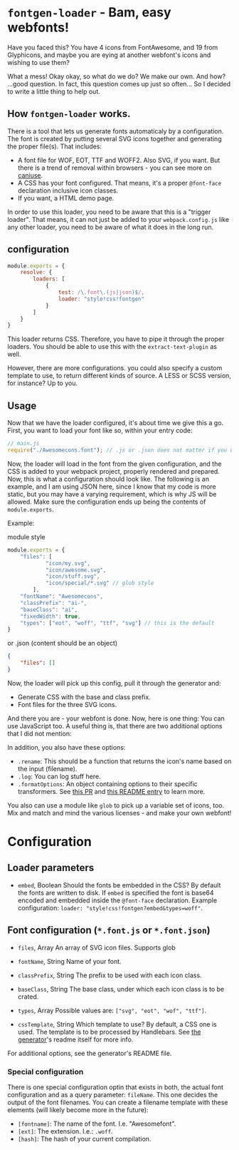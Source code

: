 # `fontgen-loader` - Bam, easy webfonts!

Have you faced this? You have 4 icons from FontAwesome, and 19 from Glyphicons, and maybe you are eying at another webfont's icons and wishing to use them?

What a mess! Okay okay, so what do we do? We make our own. And how? ...good question. In fact, this question comes up just so often... So I decided to write a little thing to help out.

## How `fontgen-loader` works.
There is a tool that lets us generate fonts automaticaly by a configuration. The font is created by putting several SVG icons together and generating the proper file(s). That includes:

- A font file for WOF, EOT, TTF and WOFF2. Also SVG, if you want. But there is a trend of removal within browsers - you can see more on [caniuse](http://caniuse.com).
- A CSS has your font configured. That means, it's a proper `@font-face` declaration inclusive icon classes.
- If you want, a HTML demo page.

In order to use this loader, you need to be aware that this is a "trigger loader". That means, it can not just be added to your `webpack.config.js` like any other loader, you need to be aware of what it does in the long run.

## configuration

```javascript
module.exports = {
    resolve: {
        loaders: [
            {
                test: /\.font\.(js|json)$/,
                loader: "style!css!fontgen"
            }
        ]
    }
}
```

This loader returns CSS. Therefore, you have to pipe it through the proper loaders. You should be able to use this with the `extract-text-plugin` as well.

However, there are more configurations. you could also specify a custom template to use, to return different kinds of source. A LESS or SCSS version, for instance? Up to you.

## Usage

Now that we have the loader configured, it's about time we give this a go. First, you want to load your font like so, within your entry code:

```javascript
// main.js
require("./Awesomecons.font"); // .js or .json does not matter if you used the config above.
```

Now, the loader will load in the font from the given configuration, and the CSS is added to your webpack project, properly rendered and prepared. Now, this is what a configuration should look like. The following is an example, and I am using JSON here, since I know that my code is more static, but you may have a varying requirement, which is why JS will be allowed. Make sure the configuration ends up being the contents of `module.exports`.

Example:

module style
```javascript
module.exports = {
    "files": [
            "icon/my.svg",
            "icon/awesome.svg",
            "icon/stuff.svg",
            "icon/special/*.svg" // glob style
        ],
    "fontName": "Awesomecons",
    "classPrefix": "ai-",
    "baseClass": "ai",
    "fixedWidth": true,
    "types": ["eot", "woff", "ttf", "svg"] // this is the default
}
```

or .json (content should be an object)
```json
{
    "files": []
}
```



Now, the loader will pick up this config, pull it through the generator and:

- Generate CSS with the base and class prefix.
- Font files for the three SVG icons.

And there you are - your webfont is done. Now, here is one thing: You can use JavaScript too. A useful thing is, that there are two additional options that I did not mention:

In addition, you also have these options:

- `.rename`: This should be a function that returns the icon's name based on the input (filename).
- `.log`: You can log stuff here.
- `.formatOptions`: An object containing options to their specific transformers. See [this PR](https://github.com/sunflowerdeath/webfonts-generator/pull/6) and [this README entry](https://github.com/sunflowerdeath/webfonts-generator#formatoptions) to learn more.

You also can use a module like `glob` to pick up a variable set of icons, too. Mix and match and mind the various licenses - and make your own webfont!


# Configuration
## Loader parameters


- `embed`, Boolean
Should the fonts be embedded in the CSS? By default the fonts are written to disk. If `embed` is specified the font is base64 encoded and embedded inside the `@font-face` declaration. Example configuration: `loader: "style!css!fontgen?embed&types=woff"`.

## Font configuration (`*.font.js` or `*.font.json`)

- `files`, Array
An array of SVG icon files. Supports glob

- `fontName`, String
Name of your font.

- `classPrefix`, String
The prefix to be used with each icon class.

- `baseClass`, String
The base class, under which each icon class is to be crated.

- `types`, Array
Possible values are: `["svg", "eot", "wof", "ttf"]`.

- `cssTemplate`, String
Which template to use? By default, a CSS one is used. The template is to be processed by Handlebars. See [the generator](https://github.com/sunflowerdeath/webfonts-generator)'s readme itself for more info.

For additional options, see the generator's README file.

### Special configuration
There is one special configuration optin that exists in both, the actual font configuration and as a query parameter: `fileName`. This one decides the output of the font filenames. You can create a filename template with these elements (will likely become more in the future):

- `[fontname]`: The name of the font. I.e. "Awesomefont".
- `[ext]`: The extension. I.e.: `.woff`.
- `[hash]`: The hash of your current compilation.
